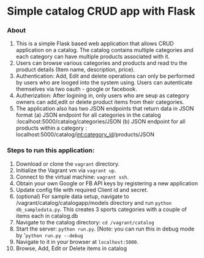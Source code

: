 Simple catalog CRUD app with Flask 
=============
### About
1. This is a simple Flask based web application that allows CRUD application on a catalog. The catalog contains multiple categories and each category can have multiple products associated with it. 
2. Users can browse various categories and products and read tru the product details (Item name, description, price).
3. Authentication: Add, Edit and delete operations can only be performed by users who are looged into the system using. Users can autenticate themselves via two oauth  - google or facebook. 
4. Autherization: After logining in, only users who are seup as category owners can add,edit or delete product items from their categories.
5. The application also has two JSON endpoints that return data in JSON format   (a) JSON endpoint for all categories in the catalog :localhost:5000/catalog/categories/JSON  (b) JSON endpoint for all products within a category : localhost:5000/catalog/<int:category_id>/products/JSON

### Steps to run this application: 

1. Download or clone the `vagrant` directory.
2. Initialize the Vagrant vm via `vagrant up`.
3. Connect to the virtual machine: `vagrant ssh`.
4. Obtain your own Google or FB API keys by registering a new application
5. Update config file with required Client id and secret.
6. (optional) For sample data setup, navigate to /vagrant/catalog/catalogapp/models directory and run `python db_sampledata.py`. This creates 3 sports categories with a couple of items each in catalog.db
7. Navigate to the catalog directory: `cd /vagrant/catalog`
8. Start the server: `python run.py`. [Note: you can run this in debug mode by '`python run.py --debug`
9. Navigate to it in your browser  at `localhost:5000`.  
10. Browse, Add, Edit or Delete items in catalog

